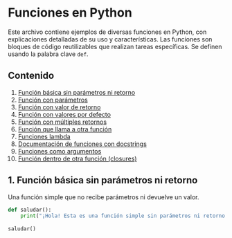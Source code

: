 # Funciones en Python

Este archivo contiene ejemplos de diversas funciones en Python, con explicaciones detalladas de su uso y características. Las funciones son bloques de código reutilizables que realizan tareas específicas. Se definen usando la palabra clave `def`.

## Contenido

1. [Función básica sin parámetros ni retorno](#función-básica-sin-parámetros-ni-retorno)
2. [Función con parámetros](#función-con-parámetros)
3. [Función con valor de retorno](#función-con-valor-de-retorno)
4. [Función con valores por defecto](#función-con-valores-por-defecto)
5. [Función con múltiples retornos](#función-con-múltiples-retornos)
6. [Función que llama a otra función](#función-que-llama-a-otra-función)
7. [Funciones lambda](#funciones-lambda)
8. [Documentación de funciones con docstrings](#documentación-de-funciones-con-docstrings)
9. [Funciones como argumentos](#funciones-como-argumentos)
10. [Función dentro de otra función (closures)](#función-dentro-de-otra-función-closures)

## 1. Función básica sin parámetros ni retorno

Una función simple que no recibe parámetros ni devuelve un valor.

```python
def saludar():
    print("¡Hola! Esta es una función simple sin parámetros ni retorno.")
    
saludar()
